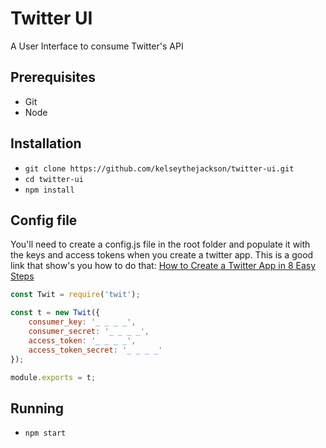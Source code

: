 # Twitter UI
A User Interface to consume Twitter's API

## Prerequisites
* Git
* Node

## Installation
* `git clone https://github.com/kelseythejackson/twitter-ui.git`
* `cd twitter-ui`
* `npm install`

## Config file
You'll need to create a config.js file in the root folder and populate it with the keys and access tokens when you create a twitter app. This is a good link that show's you how to do that:
[How to Create a Twitter App in 8 Easy Steps](https://iag.me/socialmedia/how-to-create-a-twitter-app-in-8-easy-steps/)

```javascript
const Twit = require('twit');

const t = new Twit({
    consumer_key: '_ _ _ _',
    consumer_secret: '_ _ _ _',
    access_token: '_ _ _ _',
    access_token_secret: '_ _ _ _'
});

module.exports = t;
```


## Running
* `npm start`